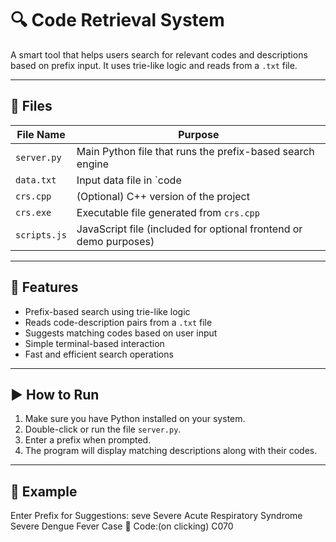 # 🔍 Code Retrieval System

A smart tool that helps users search for relevant codes and descriptions based on prefix input. It uses trie-like logic and reads from a `.txt` file.

---

## 📄 Files

| File Name    | Purpose                                                                 |
|--------------|-------------------------------------------------------------------------|
| `server.py`  | Main Python file that runs the prefix-based search engine               |
| `data.txt`   | Input data file in `code|description` format                             |
| `crs.cpp`    | (Optional) C++ version of the project                                    |
| `crs.exe`    | Executable file generated from `crs.cpp`                                 |
| `scripts.js` | JavaScript file (included for optional frontend or demo purposes)        |

---

## 🚀 Features

- Prefix-based search using trie-like logic
- Reads code-description pairs from a `.txt` file
- Suggests matching codes based on user input
- Simple terminal-based interaction
- Fast and efficient search operations

---

## ▶️ How to Run

1. Make sure you have Python installed on your system.
2. Double-click or run the file `server.py`.
3. Enter a prefix when prompted.
4. The program will display matching descriptions along with their codes.

---

## 📌 Example
Enter Prefix for Suggestions: 
seve
Severe Acute Respiratory Syndrome
Severe Dengue Fever Case
🔑 Code:(on clicking)
C070

